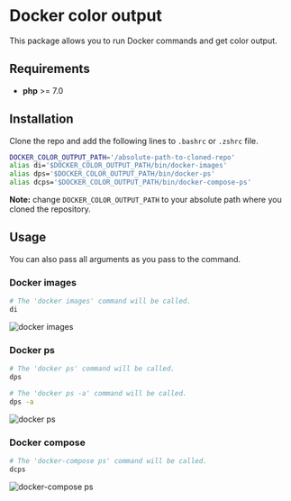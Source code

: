 # Docker color output

This package allows you to run Docker commands and get color output.

## Requirements

- **php** >= 7.0

## Installation

Clone the repo and add the following lines to `.bashrc` or `.zshrc` file.

```bash
DOCKER_COLOR_OUTPUT_PATH='/absolute-path-to-cloned-repo'
alias di='$DOCKER_COLOR_OUTPUT_PATH/bin/docker-images'
alias dps='$DOCKER_COLOR_OUTPUT_PATH/bin/docker-ps'
alias dcps='$DOCKER_COLOR_OUTPUT_PATH/bin/docker-compose-ps'
```

**Note:** change `DOCKER_COLOR_OUTPUT_PATH` to your absolute path where you cloned the repository.

## Usage

You can also pass all arguments as you pass to the command.

### Docker images

```bash
# The 'docker images' command will be called.
di
```

![docker images](https://user-images.githubusercontent.com/5787193/54311065-e5192080-45e4-11e9-8973-25ae5b12bea6.png)

### Docker ps

```bash
# The 'docker ps' command will be called.
dps
```

```bash
# The 'docker ps -a' command will be called.
dps -a
```

![docker ps](https://user-images.githubusercontent.com/5787193/54311067-e5192080-45e4-11e9-8fbb-6d30662656d4.png)

### Docker compose

```bash
# The 'docker-compose ps' command will be called.
dcps
```

![docker-compose ps](https://user-images.githubusercontent.com/5787193/54311063-e4808a00-45e4-11e9-8554-9704207a0db0.png)
